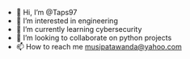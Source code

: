 - 👋 Hi, I’m @Taps97
- 👀 I’m interested in engineering
- 🌱 I’m currently learning cybersecurity
- 💞️ I’m looking to collaborate on python projects
- 📫 How to reach me musipatawanda@yahoo.com

<!---
Taps97/Taps97 is a ✨ special ✨ repository because its `README.md` (this file) appears on your GitHub profile.
You can click the Preview link to take a look at your changes.
--->
